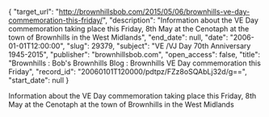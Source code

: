 {
  "target_url": "http://brownhillsbob.com/2015/05/06/brownhills-ve-day-commemoration-this-friday/", 
  "description": "Information about the VE Day commemoration taking place this Friday, 8th May at the Cenotaph at the town of  Brownhills in the West Midlands", 
  "end_date": null, 
  "date": "2006-01-01T12:00:00", 
  "slug": 29379, 
  "subject": "VE /VJ Day 70th Anniversary 1945-2015", 
  "publisher": "brownhillsbob.com", 
  "open_access": false, 
  "title": "Brownhills : Bob's Brownhills Blog : Brownhills VE Day commemoration this Friday", 
  "record_id": "20060101T120000/pdtpz/FZz8oSQAbLj32d/g==", 
  "start_date": null
}

Information about the VE Day commemoration taking place this Friday, 8th May at the Cenotaph at the town of  Brownhills in the West Midlands